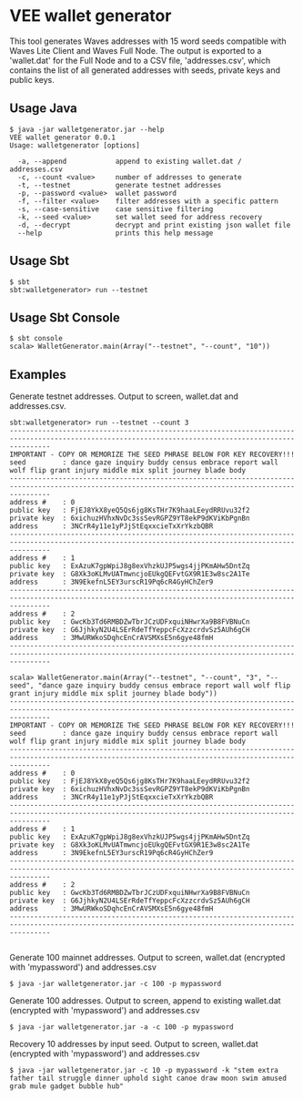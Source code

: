 # VEE wallet generator
This tool generates Waves addresses with 15 word seeds compatible with Waves Lite Client and Waves Full Node. The output is exported to a 'wallet.dat' for the Full Node and to a CSV file, 'addresses.csv', which contains the list of all generated addresses with seeds, private keys and public keys.


## Usage Java

```
$ java -jar walletgenerator.jar --help
VEE wallet generator 0.0.1
Usage: walletgenerator [options]

  -a, --append            append to existing wallet.dat / addresses.csv
  -c, --count <value>     number of addresses to generate
  -t, --testnet           generate testnet addresses
  -p, --password <value>  wallet password
  -f, --filter <value>    filter addresses with a specific pattern
  -s, --case-sensitive    case sensitive filtering
  -k, --seed <value>      set wallet seed for address recovery
  -d, --decrypt           decrypt and print existing json wallet file
  --help                  prints this help message
```	

## Usage Sbt

```
$ sbt
sbt:walletgenerator> run --testnet
```

## Usage Sbt Console

```
$ sbt console
scala> WalletGenerator.main(Array("--testnet", "--count", "10"))
```

## Examples

Generate testnet addresses. Output to screen, wallet.dat and addresses.csv.
```
sbt:walletgenerator> run --testnet --count 3
------------------------------------------------------------------------------------------------------------------------------------------------------
IMPORTANT - COPY OR MEMORIZE THE SEED PHRASE BELOW FOR KEY RECOVERY!!!
seed         : dance gaze inquiry buddy census embrace report wall wolf flip grant injury middle mix split journey blade body
------------------------------------------------------------------------------------------------------------------------------------------------------
address #    : 0
public key   : FjEJ8YkX8yeQ5Qs6jg8KsTHr7K9haaLEeydRRUvu32f2
private key  : 6xichuzHVhxNvDc3ssSevRGPZ9YT8ekP9dKViKbPgnBn
address      : 3NCrR4y11e1yPJjStEqxxcieTxXrYkzbQBR
------------------------------------------------------------------------------------------------------------------------------------------------------
address #    : 1
public key   : ExAzuK7gpWpiJ8g8exVhzkUJP5wgs4jjPKmAHw5DntZq
private key  : G8Xk3oKLMvUATmwncjoEUkgQEFvtGX9R1E3w8sc2A1Te
address      : 3N9EkefnL5EY3urscR19Pq6cR4GyHChZer9
------------------------------------------------------------------------------------------------------------------------------------------------------
address #    : 2
public key   : GwcKb3Td6RMBDZwTbrJCzUDFxquiNHwrXa9B8FVBNuCn
private key  : G6JjhkyN2U4LSErRdeTfYeppcFcXzzcrdvSz5AUh6gCH
address      : 3MwURWkoSDqhcEnCrAVSMXsE5n6gye48fmH
------------------------------------------------------------------------------------------------------------------------------------------------------

scala> WalletGenerator.main(Array("--testnet", "--count", "3", "--seed", "dance gaze inquiry buddy census embrace report wall wolf flip grant injury middle mix split journey blade body"))
------------------------------------------------------------------------------------------------------------------------------------------------------
IMPORTANT - COPY OR MEMORIZE THE SEED PHRASE BELOW FOR KEY RECOVERY!!!
seed         : dance gaze inquiry buddy census embrace report wall wolf flip grant injury middle mix split journey blade body
------------------------------------------------------------------------------------------------------------------------------------------------------
address #    : 0
public key   : FjEJ8YkX8yeQ5Qs6jg8KsTHr7K9haaLEeydRRUvu32f2
private key  : 6xichuzHVhxNvDc3ssSevRGPZ9YT8ekP9dKViKbPgnBn
address      : 3NCrR4y11e1yPJjStEqxxcieTxXrYkzbQBR
------------------------------------------------------------------------------------------------------------------------------------------------------
address #    : 1
public key   : ExAzuK7gpWpiJ8g8exVhzkUJP5wgs4jjPKmAHw5DntZq
private key  : G8Xk3oKLMvUATmwncjoEUkgQEFvtGX9R1E3w8sc2A1Te
address      : 3N9EkefnL5EY3urscR19Pq6cR4GyHChZer9
------------------------------------------------------------------------------------------------------------------------------------------------------
address #    : 2
public key   : GwcKb3Td6RMBDZwTbrJCzUDFxquiNHwrXa9B8FVBNuCn
private key  : G6JjhkyN2U4LSErRdeTfYeppcFcXzzcrdvSz5AUh6gCH
address      : 3MwURWkoSDqhcEnCrAVSMXsE5n6gye48fmH
------------------------------------------------------------------------------------------------------------------------------------------------------


```

Generate 100 mainnet addresses. Output to screen, wallet.dat (encrypted with 'mypassword') and addresses.csv
```
$ java -jar walletgenerator.jar -c 100 -p mypassword  
```

Generate 100 addresses. Output to screen, append to existing wallet.dat (encrypted with 'mypassword') and addresses.csv
```
$ java -jar walletgenerator.jar -a -c 100 -p mypassword  
```

Recovery 10 addresses by input seed. Output to screen, wallet.dat (encrypted with 'mypassword') and addresses.csv
```
$ java -jar walletgenerator.jar -c 10 -p mypassword -k "stem extra father tail struggle dinner uphold sight canoe draw moon swim amused grab mule gadget bubble hub"
```
